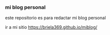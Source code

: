 
### mi blog personal

este repositorio es para redactar mi blog personal

ir a mi sitio https://briela369.github.io/miblog/

 